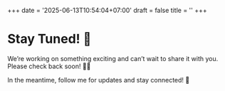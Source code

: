 +++
date = '2025-06-13T10:54:04+07:00'
draft = false
title = ''
+++

# Stay Tuned! 🎉

We’re working on something exciting and can’t wait to share it with you. Please check back soon! 🔧✨

In the meantime, follow me for updates and stay connected! 🌟
